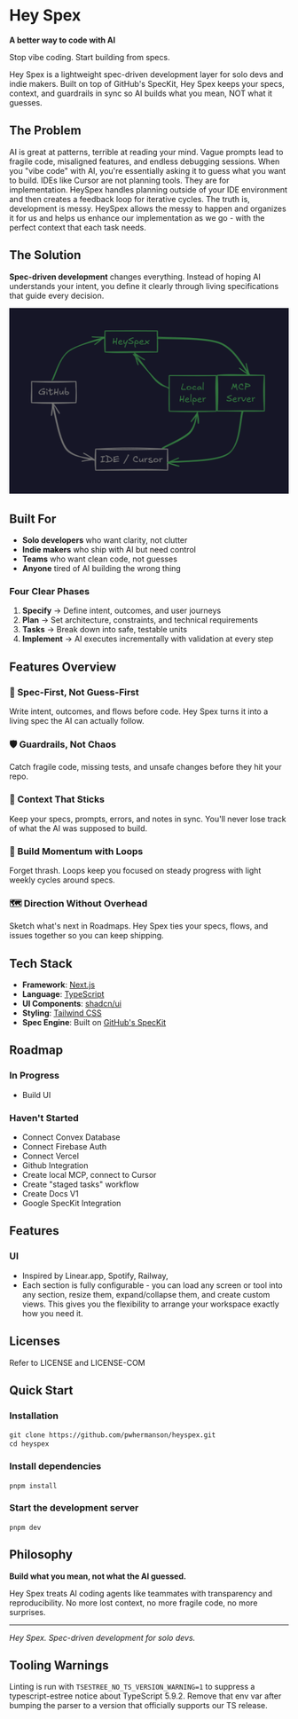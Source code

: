 # Hey Spex

**A better way to code with AI**

Stop vibe coding. Start building from specs.

Hey Spex is a lightweight spec-driven development layer for solo devs and indie makers. Built on top of GitHub's SpecKit, Hey Spex keeps your specs, context, and guardrails in sync so AI builds what you mean, NOT what it guesses.

## The Problem

AI is great at patterns, terrible at reading your mind. Vague prompts lead to fragile code, misaligned features, and endless debugging sessions. When you "vibe code" with AI, you're essentially asking it to guess what you want to build. IDEs like Cursor are not planning tools. They are for implementation. HeySpex handles planning outside of your IDE environment and then creates a feedback loop for iterative cycles. The truth is, development is messy. HeySpex allows the messy to happen and organizes it for us and helps us enhance our implementation as we go - with the perfect context that each task needs.

## The Solution

**Spec-driven development** changes everything. Instead of hoping AI understands your intent, you define it clearly through living specifications that guide every decision.

![HeySpex Flowchart](/media/heyspex-flowchart.png)

## Built For

- **Solo developers** who want clarity, not clutter
- **Indie makers** who ship with AI but need control
- **Teams** who want clean code, not guesses
- **Anyone** tired of AI building the wrong thing

### Four Clear Phases

1. **Specify** → Define intent, outcomes, and user journeys
2. **Plan** → Set architecture, constraints, and technical requirements
3. **Tasks** → Break down into safe, testable units
4. **Implement** → AI executes incrementally with validation at every step

## Features Overview

### 🎯 Spec-First, Not Guess-First

Write intent, outcomes, and flows before code. Hey Spex turns it into a living spec the AI can actually follow.

### 🛡️ Guardrails, Not Chaos

Catch fragile code, missing tests, and unsafe changes before they hit your repo.

### 🧠 Context That Sticks

Keep your specs, prompts, errors, and notes in sync. You'll never lose track of what the AI was supposed to build.

### 🔄 Build Momentum with Loops

Forget thrash. Loops keep you focused on steady progress with light weekly cycles around specs.

### 🗺️ Direction Without Overhead

Sketch what's next in Roadmaps. Hey Spex ties your specs, flows, and issues together so you can keep shipping.

## Tech Stack

- **Framework**: [Next.js](https://nextjs.org/)
- **Language**: [TypeScript](https://www.typescriptlang.org/)
- **UI Components**: [shadcn/ui](https://ui.shadcn.com/)
- **Styling**: [Tailwind CSS](https://tailwindcss.com/)
- **Spec Engine**: Built on [GitHub's SpecKit](https://github.com/github/speckit)

## Roadmap

### In Progress

- Build UI

### Haven't Started

- Connect Convex Database
- Connect Firebase Auth
- Connect Vercel
- Github Integration
- Create local MCP, connect to Cursor
- Create "staged tasks" workflow
- Create Docs V1
- Google SpecKit Integration

## Features

### UI

- Inspired by Linear.app, Spotify, Railway,
- Each section is fully configurable - you can load any screen or tool into any section, resize them, expand/collapse them, and create custom views. This gives you the flexibility to arrange your workspace exactly how you need it.

## Licenses

Refer to LICENSE and LICENSE-COM

## Quick Start

### Installation

```shell
git clone https://github.com/pwhermanson/heyspex.git
cd heyspex
```

### Install dependencies

```shell
pnpm install
```

### Start the development server

```shell
pnpm dev
```

## Philosophy

**Build what you mean, not what the AI guessed.**

Hey Spex treats AI coding agents like teammates with transparency and reproducibility. No more lost context, no more fragile code, no more surprises.

---

_Hey Spex. Spec-driven development for solo devs._

## Tooling Warnings

Linting is run with `TSESTREE_NO_TS_VERSION_WARNING=1` to suppress a typescript-estree notice about TypeScript 5.9.2. Remove that env var after bumping the parser to a version that officially supports our TS release.
